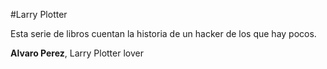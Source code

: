 #Larry Plotter

Esta serie de libros cuentan la historia de un hacker de los que hay pocos.

**Alvaro Perez**, Larry Plotter lover 
